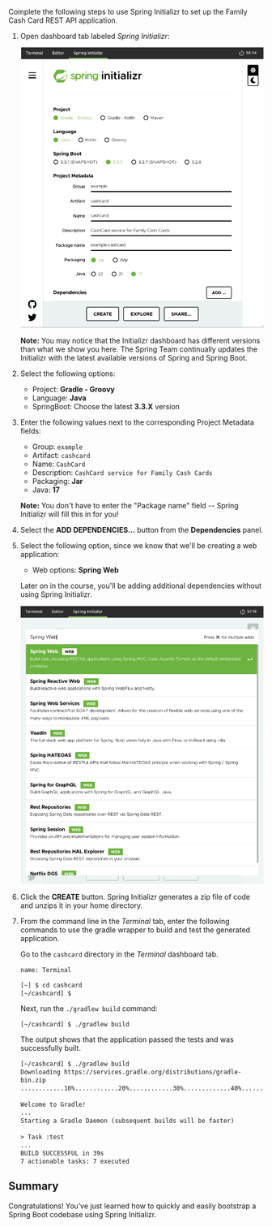 Complete the following steps to use Spring Initializr to set up the Family Cash Card REST API application.

1. Open dashboard tab labeled _Spring Initializr_:

   ![](images/initializr-metadata.png)

   **Note:** You may notice that the Initializr dashboard has different versions than what we show you here.
   The Spring Team continually updates the Initializr with the latest available versions of Spring
   and Spring Boot.

1. Select the following options:

   - Project: **Gradle - Groovy**
   - Language: **Java**
   - SpringBoot: Choose the latest **3.3.X** version

1. Enter the following values next to the corresponding Project Metadata fields:

   - Group: `example`
   - Artifact: `cashcard`
   - Name: `CashCard`
   - Description: `CashCard service for Family Cash Cards`
   - Packaging: **Jar**
   - Java: **17**

   **Note:** You don't have to enter the "Package name" field -- Spring Initializr will fill this in for you!

1. Select the **ADD DEPENDENCIES...** button from the **Dependencies** panel.

1. Select the following option, since we know that we'll be creating a web application:

   - Web options: **Spring Web**

   Later on in the course, you'll be adding additional dependencies without using Spring Initializr.

   ![](images/initializr-dependencies.png)

1. Click the **CREATE** button. Spring Initializr generates a zip file of code and unzips it in your home directory.

1. From the command line in the _Terminal_ tab, enter the following commands to use the gradle wrapper to build and test the generated application.

   Go to the `cashcard` directory in the _Terminal_ dashboard tab.

   ```dashboard:open-dashboard
   name: Terminal
   ```

   ```shell
   [~] $ cd cashcard
   [~/cashcard] $
   ```

   Next, run the `./gradlew build` command:

   ```shell
   [~/cashcard] $ ./gradlew build
   ```

   The output shows that the application passed the tests and was successfully built.

   ```
   [~/cashcard] $ ./gradlew build
   Downloading https://services.gradle.org/distributions/gradle-bin.zip
   ............10%............20%............30%.............40%............50%............60%............70%.............80%............90%............100%

   Welcome to Gradle!
   ...
   Starting a Gradle Daemon (subsequent builds will be faster)

   > Task :test
   ...
   BUILD SUCCESSFUL in 39s
   7 actionable tasks: 7 executed
   ```

## Summary

Congratulations! You’ve just learned how to quickly and easily bootstrap a Spring Boot codebase using Spring Initializr.
